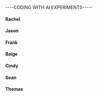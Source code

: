 ----CODING WITH AI EXPERIMENTS-----


#### Rachel


#### Jason


#### Frank


#### Baige


#### Cindy


#### Sean


#### Thomas

